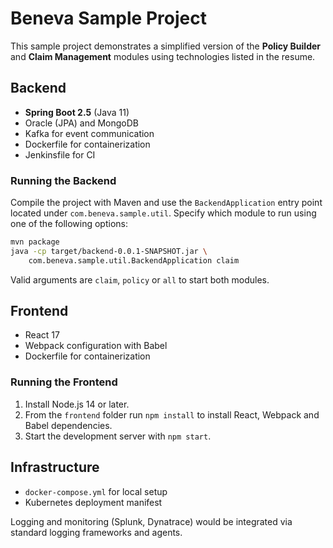 # Beneva Sample Project

This sample project demonstrates a simplified version of the **Policy Builder** and **Claim Management** modules using technologies listed in the resume.

## Backend
* **Spring Boot 2.5** (Java 11)
* Oracle (JPA) and MongoDB
* Kafka for event communication
* Dockerfile for containerization
* Jenkinsfile for CI

### Running the Backend
Compile the project with Maven and use the `BackendApplication` entry point
located under `com.beneva.sample.util`. Specify which module to run using one of
the following options:

```bash
mvn package
java -cp target/backend-0.0.1-SNAPSHOT.jar \
    com.beneva.sample.util.BackendApplication claim
```

Valid arguments are `claim`, `policy` or `all` to start both modules.

## Frontend
* React 17
* Webpack configuration with Babel
* Dockerfile for containerization

### Running the Frontend
1. Install Node.js 14 or later.
2. From the `frontend` folder run `npm install` to install React, Webpack and
   Babel dependencies.
3. Start the development server with `npm start`.

## Infrastructure
* `docker-compose.yml` for local setup
* Kubernetes deployment manifest

Logging and monitoring (Splunk, Dynatrace) would be integrated via standard logging frameworks and agents.
